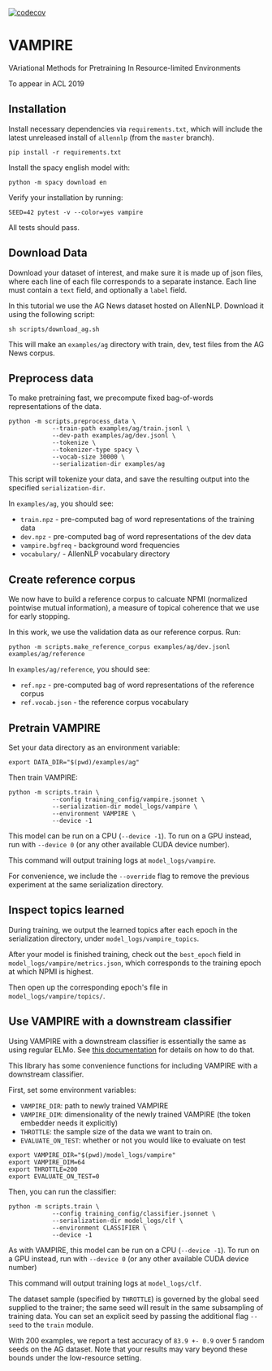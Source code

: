 [![codecov](https://codecov.io/gh/allenai/vae/branch/master/graph/badge.svg?token=NOriF2Rm8p)](https://codecov.io/gh/allenai/vae)

# VAMPIRE

VAriational Methods for Pretraining In Resource-limited Environments

To appear in ACL 2019

## Installation

Install necessary dependencies via `requirements.txt`, which will include the latest unreleased install of `allennlp` (from the `master` branch).

```
pip install -r requirements.txt
```

Install the spacy english model with:

```
python -m spacy download en
```

Verify your installation by running: 

```
SEED=42 pytest -v --color=yes vampire
```

All tests should pass.

## Download Data

Download your dataset of interest, and make sure it is made up of json files, where each line of each file corresponds to a separate instance. Each line must contain a `text` field, and optionally a `label` field. 

In this tutorial we use the AG News dataset hosted on AllenNLP. Download it using the following script:

```
sh scripts/download_ag.sh
```

This will make an `examples/ag` directory with train, dev, test files from the AG News corpus.

## Preprocess data

To make pretraining fast, we precompute fixed bag-of-words representations of the data. 

```
python -m scripts.preprocess_data \
            --train-path examples/ag/train.jsonl \
            --dev-path examples/ag/dev.jsonl \
            --tokenize \
            --tokenizer-type spacy \
            --vocab-size 30000 \
            --serialization-dir examples/ag
```

This script will tokenize your data, and save the resulting output into the specified `serialization-dir`.

In `examples/ag`, you should see:

* `train.npz` - pre-computed bag of word representations of the training data
* `dev.npz` - pre-computed bag of word representations of the dev data
* `vampire.bgfreq` - background word frequencies
* `vocabulary/` - AllenNLP vocabulary directory

## Create reference corpus

We now have to build a reference corpus to calcuate NPMI (normalized pointwise mutual information), a measure of topical coherence that we use for early stopping.

In this work, we use the validation data as our reference corpus. Run:

```
python -m scripts.make_reference_corpus examples/ag/dev.jsonl examples/ag/reference
```

In `examples/ag/reference`, you should see:

* `ref.npz` - pre-computed bag of word representations of the reference corpus
* `ref.vocab.json` - the reference corpus vocabulary


## Pretrain VAMPIRE

Set your data directory as an environment variable:

```
export DATA_DIR="$(pwd)/examples/ag"
```

Then train VAMPIRE:

```
python -m scripts.train \
            --config training_config/vampire.jsonnet \
            --serialization-dir model_logs/vampire \
            --environment VAMPIRE \
            --device -1
```

This model can be run on a CPU (`--device -1`). To run on a GPU instead, run with `--device 0` (or any other available CUDA device number).

This command will output training logs at `model_logs/vampire`.

For convenience, we include the `--override` flag to remove the previous experiment at the same serialization directory.


## Inspect topics learned

During training, we output the learned topics after each epoch in the serialization directory, under `model_logs/vampire_topics`.

After your model is finished training, check out the `best_epoch` field in `model_logs/vampire/metrics.json`, which corresponds to the training epoch at which NPMI is highest.

Then open up the corresponding epoch's file in `model_logs/vampire/topics/`.

## Use VAMPIRE with a downstream classifier

Using VAMPIRE with a downstream classifier is essentially the same as using regular ELMo. See [this documentation](https://github.com/allenai/allennlp/blob/master/tutorials/how_to/elmo.md#using-elmo-with-existing-allennlp-models) for details on how to do that.

This library has some convenience functions for including VAMPIRE with a downstream classifier. 

First, set some environment variables:
* `VAMPIRE_DIR`: path to newly trained VAMPIRE
* `VAMPIRE_DIM`: dimensionality of the newly trained VAMPIRE (the token embedder needs it explicitly)
* `THROTTLE`: the sample size of the data we want to train on.
* `EVALUATE_ON_TEST`: whether or not you would like to evaluate on test


```
export VAMPIRE_DIR="$(pwd)/model_logs/vampire"
export VAMPIRE_DIM=64
export THROTTLE=200
export EVALUATE_ON_TEST=0
```

Then, you can run the classifier:

```
python -m scripts.train \
            --config training_config/classifier.jsonnet \
            --serialization-dir model_logs/clf \
            --environment CLASSIFIER \
            --device -1
```


As with VAMPIRE, this model can be run on a CPU (`--device -1`). To run on a GPU instead, run with `--device 0` (or any other available CUDA device number)

This command will output training logs at `model_logs/clf`.

The dataset sample (specified by `THROTTLE`) is governed by the global seed supplied to the trainer; the same seed will result in the same subsampling of training data. You can set an explicit seed by passing the additional flag `--seed` to the `train` module.

With 200 examples, we report a test accuracy of `83.9 +- 0.9` over 5 random seeds on the AG dataset. Note that your results may vary beyond these bounds under the low-resource setting.
